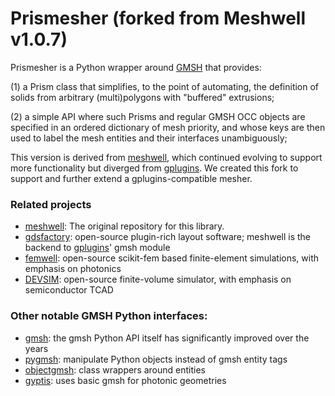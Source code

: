 # Prismesher (forked from Meshwell v1.0.7)

Prismesher is a Python wrapper around [GMSH](https://gmsh.info/) that provides:

(1) a Prism class that simplifies, to the point of automating, the definition of solids from arbitrary (multi)polygons with "buffered" extrusions;

(2) a simple API where such Prisms and regular GMSH OCC objects are specified in an ordered dictionary of mesh priority, and whose keys are then used to label the mesh entities and their interfaces unambiguously;

This version is derived from [meshwell](https://github.com/simbilod/meshwell), which continued evolving to support more functionality but diverged from [gplugins](https://github.com/gdsfactory/gplugins). We created this fork to support and further extend a gplugins-compatible mesher.

### Related projects

* [meshwell](https://github.com/simbilod/meshwell): The original repository for this library. 
* [gdsfactory](https://github.com/gdsfactory/gdsfactory): open-source plugin-rich layout software; meshwell is the backend to [gplugins](https://github.com/gdsfactory/gplugins)' gmsh module
* [femwell](https://github.com/HelgeGehring/femwell): open-source scikit-fem based finite-element simulations, with emphasis on photonics
* [DEVSIM](https://github.com/devsim/devsim): open-source finite-volume simulator, with emphasis on semiconductor TCAD

### Other notable GMSH Python interfaces:

* [gmsh](https://gitlab.onelab.info/gmsh/gmsh): the gmsh Python API itself has significantly improved over the years
* [pygmsh](https://github.com/meshpro/pygmsh): manipulate Python objects instead of gmsh entity tags
* [objectgmsh](https://github.com/nemocrys/objectgmsh): class wrappers around entities
* [gyptis](https://gyptis.gitlab.io/): uses basic gmsh for photonic geometries


